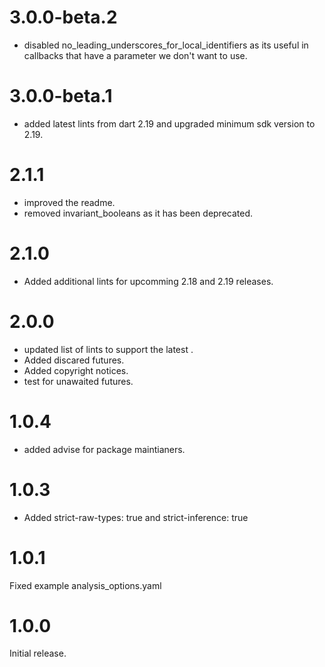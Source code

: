 # 3.0.0-beta.2
- disabled no_leading_underscores_for_local_identifiers as its useful
in callbacks that have a parameter we don't want to use.

# 3.0.0-beta.1
- added latest lints from dart 2.19 and upgraded minimum sdk version to 2.19.

# 2.1.1
- improved the readme.
- removed invariant_booleans as it has been deprecated.

# 2.1.0
- Added additional lints for upcomming 2.18 and 2.19 releases.

# 2.0.0
- updated list of lints to support the latest .
- Added discared futures.
- Added copyright notices.
- test for unawaited futures.

# 1.0.4
- added advise for package maintianers.

# 1.0.3
- Added  strict-raw-types: true and strict-inference: true

# 1.0.1
Fixed example analysis_options.yaml

# 1.0.0
Initial release.
